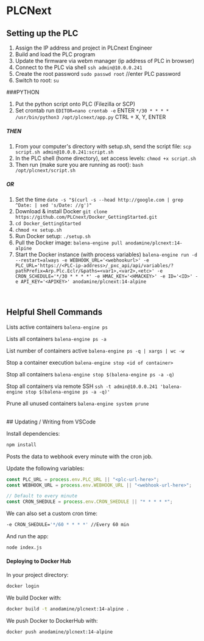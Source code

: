 # PLCNext

## Setting up the PLC

1. Assign the IP address and project in PLCnext Engineer
1. Build and load the PLC program
1. Update the firmware via webm manager (ip address of PLC in browser)
1. Connect to the PLC via shell `ssh admin@10.0.0.241`
1. Create the root password `sudo passwd root` //enter PLC password
1. Switch to root: `su`

###PYTHON

1. Put the python script onto PLC (Filezilla or SCP)
1. Set crontab run
   `EDITOR=nano crontab -e` ENTER
   `*/30 * * * * /usr/bin/python3 /opt/plcnext/app.py` CTRL + X, Y, ENTER

##### THEN

1. From your computer's directory with setup.sh, send the script file: `scp script.sh admin@10.0.0.241:script.sh`
1. In the PLC shell (home directory), set access levels: `chmod +x script.sh`
1. Then run (make sure you are running as root): `bash /opt/plcnext/script.sh`

##### OR

1. Set the time `date -s "$(curl -s --head http://google.com | grep ^Date: | sed 's/Date: //g')"`
1. Download & install Docker `git clone https://github.com/PLCnext/Docker_GettingStarted.git`
1. `cd Docker_GettingStarted`
1. `chmod +x setup.sh`
1. Run Docker setup: `./setup.sh`
1. Pull the Docker image: `balena-engine pull anodamine/plcnext:14-alpine`
1. Start the Docker instance (with process variables) `balena-engine run -d --restart=always -e WEBHOOK_URL='<webhookurl>' -e PLC_URL='https://<PLC-ip-address>/_pxc_api/api/variables/?pathPrefix=Arp.Plc.Eclr/&paths=<var1>,<var2>,<etc>' -e CRON_SCHEDULE='*/30 * * * *' -e HMAC_KEY='<HMACKEY>' -e ID='<ID>' -e API_KEY='<APIKEY>' anodamine/plcnext:14-alpine`

<br/> 
 
## Helpful Shell Commands

Lists active containers
`balena-engine ps`

Lists all containers
`balena-engine ps -a`

List number of containers active
`balena-engine ps -q | xargs | wc -w`

Stop a container execution
`balena-engine stop <id of container>`

Stop all containers
`balena-engine stop $(balena-engine ps -a -q)`

Stop all containers via remote SSH
`ssh -t admin@10.0.0.241 'balena-engine stop $(balena-engine ps -a -q)'`

Prune all unused containers
`balena-engine system prune`

<br/>
## Updating / Writing from VSCode

Install dependencies:

```bash
npm install
```

Posts the data to webhook every minute with the cron job.

Update the following variables:

```js
const PLC_URL = process.env.PLC_URL || "<plc-url-here>";
const WEBHOOK_URL = process.env.WEBHOOK_URL || "<webhook-url-here>";

// Default to every minute
const CRON_SHEDULE = process.env.CRON_SHEDULE || "* * * * *";
```

We can also set a custom cron time:

```bash
-e CRON_SHEDULE='*/60 * * * *' //Every 60 min
```

And run the app:

```bash
node index.js
```

#### Deploying to Docker Hub

In your project directory:

```bash
docker login
```

We build Docker with:

```bash
docker build -t anodamine/plcnext:14-alpine .
```

We push Docker to DockerHub with:

```bash
docker push anodamine/plcnext:14-alpine
```
